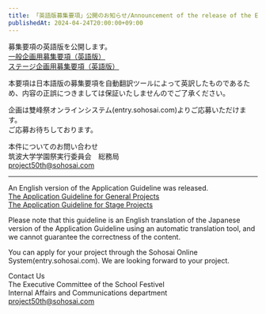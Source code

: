 ```yaml
---
title: 「英語版募集要項」公開のお知らせ/Announcement of the release of the English version of the Application Guideline
publishedAt: 2024-04-24T20:00:00+09:00
---
```


募集要項の英語版を公開します。  
[一般企画用募集要項（英語版）](https://r2-2024.sohosai.com/20240424-general-application-guidelines-en.pdf)  
[ステージ企画用募集要項（英語版）](https://r2-2024.sohosai.com/20240424-stage-application-guidelines-en.pdf)

本要項は日本語版の募集要項を自動翻訳ツールによって英訳したものであるため、内容の正誤につきましては保証いたしませんのでご了承ください。

企画は雙峰祭オンラインシステム(entry.sohosai.com)よりご応募いただけます。  
ご応募お待ちしております。

本件についてのお問い合わせ  
筑波大学学園祭実行委員会　総務局  
project50th@sohosai.com

---

An English version of the Application Guideline was released.  
[The Application Guideline for General Projects](https://r2-2024.sohosai.com/20240424-general-application-guidelines-en.pdf)  
[The Application Guideline for Stage Projects](https://r2-2024.sohosai.com/20240424-stage-application-guidelines-en.pdf)

Please note that this guideline is an English translation of the Japanese version of the Application Guideline using an automatic translation tool, and we cannot guarantee the correctness of the content.

You can apply for your project through the Sohosai Online System(entry.sohosai.com).
We are looking forward to your project.

Contact Us  
The Executive Committee of the School Festivel  
Internal Affairs and Communications department  
project50th@sohosai.com
